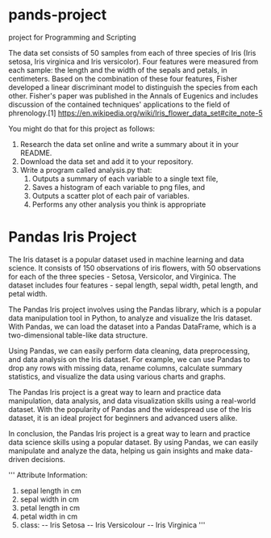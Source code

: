 # pands-project
 project for Programming and Scripting 

The data set consists of 50 samples from each of three species of Iris (Iris setosa, Iris virginica and Iris versicolor). Four features were measured from each sample: the length and the width of the sepals and petals, in centimeters. Based on the combination of these four features, Fisher developed a linear discriminant model to distinguish the species from each other. Fisher's paper was published in the Annals of Eugenics and includes discussion of the contained techniques' applications to the field of phrenology.[1] https://en.wikipedia.org/wiki/Iris_flower_data_set#cite_note-5

You might do that for this project as follows:
1. Research the data set online and write a summary about it in your README.
2. Download the data set and add it to your repository.
3. Write a program called analysis.py that:
    1. Outputs a summary of each variable to a single text file,
    2. Saves a histogram of each variable to png files, and
    3. Outputs a scatter plot of each pair of variables.
    4. Performs any other analysis you think is appropriate

# Pandas Iris Project

The Iris dataset is a popular dataset used in machine learning and data science. It consists of 150 observations of iris flowers, with 50 observations for each of the three species - Setosa, Versicolor, and Virginica. The dataset includes four features - sepal length, sepal width, petal length, and petal width.

The Pandas Iris project involves using the Pandas library, which is a popular data manipulation tool in Python, to analyze and visualize the Iris dataset. With Pandas, we can load the dataset into a Pandas DataFrame, which is a two-dimensional table-like data structure.

Using Pandas, we can easily perform data cleaning, data preprocessing, and data analysis on the Iris dataset. For example, we can use Pandas to drop any rows with missing data, rename columns, calculate summary statistics, and visualize the data using various charts and graphs.

The Pandas Iris project is a great way to learn and practice data manipulation, data analysis, and data visualization skills using a real-world dataset. With the popularity of Pandas and the widespread use of the Iris dataset, it is an ideal project for beginners and advanced users alike.

In conclusion, the Pandas Iris project is a great way to learn and practice data science skills using a popular dataset. By using Pandas, we can easily manipulate and analyze the data, helping us gain insights and make data-driven decisions.

'''
Attribute Information:

1. sepal length in cm
2. sepal width in cm
3. petal length in cm
4. petal width in cm
5. class:
-- Iris Setosa
-- Iris Versicolour
-- Iris Virginica
'''